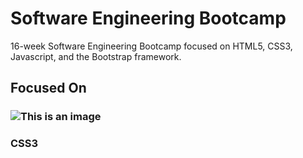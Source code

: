 # Software Engineering Bootcamp
16-week Software Engineering Bootcamp focused on HTML5, CSS3, Javascript, and the Bootstrap framework.

## Focused On

### ![This is an image](https://imgur.com/a/BS2m9zK)
### CSS3
